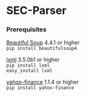 # SEC-Parser

### Prerequisites
[Beautiful Soup](http://www.crummy.com/software/BeautifulSoup/) 4.4.1 or higher  
`pip install beautifulsoup4`

[lxml](http://lxml.de/) 3.5.0b1 or higher  
`pip install lxml`  
`easy_install lxml`

[yahoo-finance](https://github.com/lukaszbanasiak/yahoo-finance) 1.1.4 or higher  
`pip install yahoo-finance`